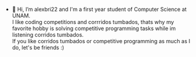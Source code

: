 - 👋 Hi, I’m alexbri22 and I'm a first year student of Computer Science at UNAM. <br /> 
I like coding competitions and corrridos tumbados, thats why my favorite hobby is solving competitive programming tasks while im listening corridos tumbados.<br/>
If you like corridos tumbados or competitive programming as much as I do, let's be friends :)

<!---
alexbri22/alexbri22 is a ✨ special ✨ repository because its `README.md` (this file) appears on your GitHub profile.
You can click the Preview link to take a look at your changes.
--->
